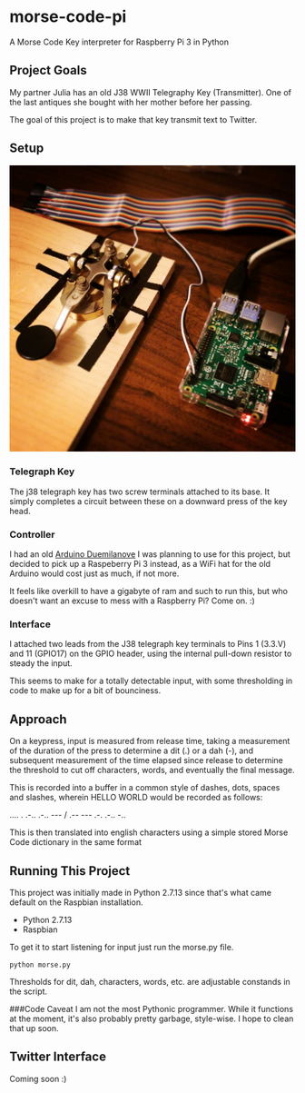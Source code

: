 # morse-code-pi
A Morse Code Key interpreter for Raspberry Pi 3 in Python

## Project Goals
My partner Julia has an old J38 WWII Telegraphy Key (Transmitter). One of the last antiques she bought with her mother before her passing.

The goal of this project is to make that key transmit text to Twitter.

## Setup

![J38 Telegraph Key with Raspberry Pi Attached](./images/j38key-pi.jpg  "J38 Telegraph Key with Raspberry Pi Attached")

### Telegraph Key

The j38 telegraph key has two screw terminals attached to its base. It simply completes a circuit between these on a downward press of the key head.

### Controller

I had an old [Arduino Duemilanove](https://www.arduino.cc/en/Main/ArduinoBoardDuemilanove)  I was planning to use for this project, but decided to pick up a Raspeberry Pi 3 instead, as a WiFi hat for the old Arduino would cost just as much, if not more.

It feels like overkill to have a gigabyte of ram and such to run this, but who doesn't want an excuse to mess with a Raspberry Pi? Come on. :)

### Interface

I attached two leads from the J38 telegraph key terminals to Pins 1 (3.3.V) and 11 (GPIO17) on the GPIO header, using the internal pull-down resistor to steady the input.

This seems to make for a totally detectable input, with some thresholding in code to make up for a bit of bounciness.

## Approach

On a keypress, input is measured from release time, taking a measurement of the duration of the press to determine a dit (.) or a dah (-), and subsequent measurement of the time elapsed since release to determine the threshold to cut off characters, words, and eventually the final message.

This is recorded into a buffer in a common style of dashes, dots, spaces and slashes, wherein HELLO WORLD would be recorded as follows:

.... . .-.. .-.. --- / .-- --- .-. .-.. -..

This is then translated into english characters using a simple stored Morse Code dictionary in the same format

## Running This Project
This project was initially made in Python 2.7.13 since that's what came default on the Raspbian installation.

- Python 2.7.13
- Raspbian

To get it to start listening for input just run the morse.py file.

```
python morse.py
```

Thresholds for dit, dah, characters, words, etc. are adjustable constands in the script.

###Code Caveat
I am not the most Pythonic programmer. While it functions at the moment, it's also probably pretty garbage, style-wise. I hope to clean that up soon.

## Twitter Interface
Coming soon :)
